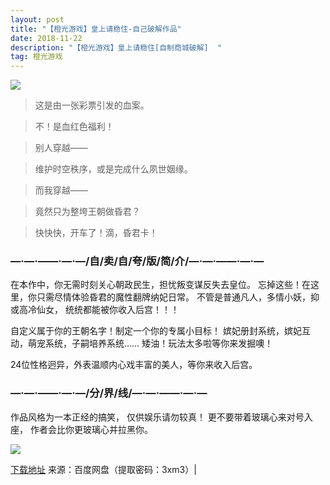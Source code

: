 ```yaml
---
layout: post
title: "【橙光游戏】皇上请稳住-自己破解作品"
date: 2018-11-22
description: "【橙光游戏】皇上请稳住[自制商城破解]  "
tag: 橙光游戏
---
```


![](https://attach.52pojie.cn/forum/201810/27/035839th944hhmr59ndp2p.jpg)

>这是由一张彩票引发的血案。

>不！是血红色福利！

>别人穿越——

>维护时空秩序，或是完成什么夙世姻缘。

>而我穿越——

>竟然只为整垮王朝做昏君？

>快快快，开车了！滴，昏君卡！

###  —·—·——·—·—/自/卖/自/夸/版/简/介/—·—·——·—·—

在本作中，你无需时刻关心朝政民生，担忧叛变谋反失去皇位。
忘掉这些！在这里，你只需尽情体验昏君的魔性翻牌纳妃日常。
不管是普通凡人，多情小妖，抑或高冷仙女，
统统都能被你收入后宫！！！

自定义属于你的王朝名字！制定一个你的专属小目标！
嫔妃册封系统，嫔妃互动，萌宠系统，子嗣培养系统……
矮油！玩法太多啦等你来发掘噢！

24位性格迥异，外表温顺内心戏丰富的美人，等你来收入后宫。

###  —·—·——·—·—/分/界/线/—·—·——·—·—

作品风格为一本正经的搞笑，
仅供娱乐请勿较真！
更不要带着玻璃心来对号入座，
作者会比你更玻璃心并拉黑你。

![](https://attach.52pojie.cn/forum/201810/27/035842a2zg2jj2l2khe27e.jpg)

<a title="点击下载" href="https://pan.baidu.com/s/1CbXFsC9HxovAh7WY9WTu5A" rel="nofollow" target="_blank">下载地址</a> 来源：百度网盘（提取密码：3xm3）|
